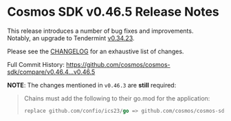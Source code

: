 # Cosmos SDK v0.46.5 Release Notes

This release introduces a number of bug fixes and improvements.  
Notably, an upgrade to Tendermint [v0.34.23](https://github.com/tendermint/tendermint/releases/tag/v0.34.23).

Please see the [CHANGELOG](https://github.com/cosmos/cosmos-sdk/blob/release/v0.46.x/CHANGELOG.md) for an exhaustive list of changes.

Full Commit History: https://github.com/cosmos/cosmos-sdk/compare/v0.46.4...v0.46.5

**NOTE**: The changes mentioned in `v0.46.3` are **still** required:

> Chains must add the following to their go.mod for the application:
>
> ```go
> replace github.com/confio/ics23/go => github.com/cosmos/cosmos-sdk/ics23/go v0.8.0
> ```
